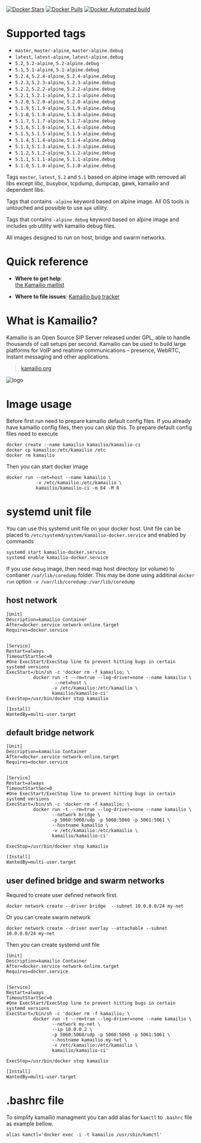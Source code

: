 [![Docker Stars](https://img.shields.io/docker/stars/kamailio/kamailio-ci.svg)](https://hub.docker.com/r/kamailio/kamailio-ci/)
[![Docker Pulls](https://img.shields.io/docker/pulls/kamailio/kamailio-ci.svg)](https://hub.docker.com/r/kamailio/kamailio-ci/)
[![Docker Automated build](https://img.shields.io/docker/automated/kamailio/kamailio-ci.svg)](https://hub.docker.com/r/kamailio/kamailio-ci/)

# Supported tags

-	`master`, `master-alpine`, `master-alpine.debug`
-	`latest`, `latest-alpine`, `latest-alpine.debug`
-	`5.2`, `5.2-alpine`, `5.2-alpine.debug`
-	`5.1`, `5.1-alpine`, `5.1-alpine.debug`
-	`5.2.4`, `5.2.4-alpine`, `5.2.4-alpine.debug`
-	`5.2.3`, `5.2.3-alpine`, `5.2.3-alpine.debug`
-	`5.2.2`, `5.2.2-alpine`, `5.2.2-alpine.debug`
-	`5.2.1`, `5.2.1-alpine`, `5.2.1-alpine.debug`
-	`5.2.0`, `5.2.0-alpine`, `5.2.0-alpine.debug`
-	`5.1.9`, `5.1.9-alpine`, `5.1.9-alpine.debug`
-	`5.1.8`, `5.1.8-alpine`, `5.1.8-alpine.debug`
-	`5.1.7`, `5.1.7-alpine`, `5.1.7-alpine.debug`
-	`5.1.6`, `5.1.6-alpine`, `5.1.6-alpine.debug`
-	`5.1.5`, `5.1.5-alpine`, `5.1.5-alpine.debug`
-	`5.1.4`, `5.1.4-alpine`, `5.1.4-alpine.debug`
-	`5.1.3`, `5.1.3-alpine`, `5.1.3-alpine.debug`
-	`5.1.2`, `5.1.2-alpine`, `5.1.2-alpine.debug`
-	`5.1.1`, `5.1.1-alpine`, `5.1.1-alpine.debug`
-	`5.1.0`, `5.1.0-alpine`, `5.1.0-alpine.debug`

Tags `master`, `latest`, `5.2` and `5.1` based on alpine image with removed all libs except libc, busybox, tcpdump, dumpcap, gawk, kamailio and dependent libs.

Tags that contains `-alpine` keyword based on alpine image. All OS tools is untouched and possible to use `apk` utility.

Tags that contains `-alpine.debug` keyword based on alpine image and includes `gdb` utility with kamailio debug files.

All images designed to run on host, bridge and swarm networks.

# Quick reference

-	**Where to get help**:  
	[the Kamailio maillist](https://www.kamailio.org/w/mailing-lists/)

-	**Where to file issues**:
	[Kamailio bug tracker](https://github.com/kamailio/kamailio/issues)


# What is Kamailio?

Kamailio is an Open Source SIP Server released under GPL, able to handle thousands of call setups per second.
Kamailio can be used to build large platforms for VoIP and realtime communications – presence, WebRTC, Instant
messaging and other applications.

> [kamailio.org](https://www.kamailio.org)

![logo](https://www.kamailio.org/w/wp-content/uploads/2016/04/kamailio-logo-2015-140x64.png)

# Image usage

Before first run need to prepare kamailio default config files. If you already have kamailio config files, then you can skip this. To prepare default config files need to execute
```console
docker create --name kamailio kamailio/kamailio-ci
docker cp kamailio:/etc/kamailio /etc
docker rm kamailio
```

Then you can start docker image

```console
docker run --net=host --name kamailio \
           -v /etc/kamailio:/etc/kamailio \
           kamailio/kamailio-ci -m 64 -M 8
```

# systemd unit file

You can use this systemd unit file on your docker host.
Unit file can be placed to `/etc/systemd/system/kamailio-docker.service` and enabled by commands
```console
systemd start kamailio-docker.service
systemd enable kamailio-docker.service
```

If you use `debug` image, then need map host directory (or volume) to contianer `/var/lib/coredump` folder. This may be done using additinal `docker run` option `-v /var/lib/coredump:/var/lib/coredump`

## host network

```console
[Unit]
Description=kamailio Container
After=docker.service network-online.target
Requires=docker.service


[Service]
Restart=always
TimeoutStartSec=0
#One ExecStart/ExecStop line to prevent hitting bugs in certain systemd versions
ExecStart=/bin/sh -c 'docker rm -f kamailio; \
          docker run -t --rm=true --log-driver=none --name kamailio \
                  --net=host \
                 -v /etc/kamailio:/etc/kamailio \
                 kamailio/kamailio-ci'
ExecStop=/usr/bin/docker stop kamailio

[Install]
WantedBy=multi-user.target
```

## default bridge network

```console
[Unit]
Description=kamailio Container
After=docker.service network-online.target
Requires=docker.service


[Service]
Restart=always
TimeoutStartSec=0
#One ExecStart/ExecStop line to prevent hitting bugs in certain systemd versions
ExecStart=/bin/sh -c 'docker rm -f kamailio; \
          docker run -t --rm=true --log-driver=none --name kamailio \
                 --network bridge \
                 -p 5060:5060/udp -p 5060:5060 -p 5061:5061 \
                 --hostname kamailio \
                 -v /etc/kamailio:/etc/kamailio \
                 kamailio/kamailio-ci'

ExecStop=/usr/bin/docker stop kamailio

[Install]
WantedBy=multi-user.target
```

## user defined bridge and swarm networks

Requred to create user defined network first.

```console
docker network create --driver bridge  --subnet 10.0.0.0/24 my-net
```

Or you can create swarm network

```console
docker network create --driver overlay --attachable --subnet 10.0.0.0/24 my-net
```

Then you can create systemd unit file

```console
[Unit]
Description=kamailio Container
After=docker.service network-online.target
Requires=docker.service


[Service]
Restart=always
TimeoutStartSec=0
#One ExecStart/ExecStop line to prevent hitting bugs in certain systemd versions
ExecStart=/bin/sh -c 'docker rm -f kamailio; \
          docker run -t --rm=true --log-driver=none --name kamailio \
                 --network my-net \
                 --ip 10.0.0.2 \
                 -p 5060:5060/udp -p 5060:5060 -p 5061:5061 \
                 --hostname kamailio.my-net \
                 -v /etc/kamailio:/etc/kamailio \
                 kamailio/kamailio-ci'

ExecStop=/usr/bin/docker stop kamailio

[Install]
WantedBy=multi-user.target
```

# .bashrc file

To simplify kamailio managment you can add alias for `kamctl` to `.bashrc` file as example bellow.
```console
alias kamctl='docker exec -i -t kamailio /usr/sbin/kamctl'
```
